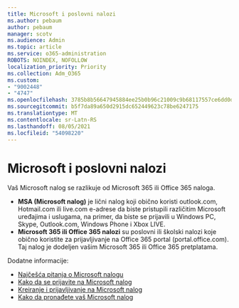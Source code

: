 ```yaml
---
title: Microsoft i poslovni nalozi
ms.author: pebaum
author: pebaum
manager: scotv
ms.audience: Admin
ms.topic: article
ms.service: o365-administration
ROBOTS: NOINDEX, NOFOLLOW
localization_priority: Priority
ms.collection: Adm_O365
ms.custom:
- "9002448"
- "4747"
ms.openlocfilehash: 3785b8b56647945884ee25b0b96c21009c9b68117557ce6dd0d049b9d2eeb9eb
ms.sourcegitcommit: b5f7da89a650d2915dc652449623c78be6247175
ms.translationtype: MT
ms.contentlocale: sr-Latn-RS
ms.lasthandoff: 08/05/2021
ms.locfileid: "54098220"
---
```

# <a name="microsoft-and-business-accounts"></a>Microsoft i poslovni nalozi

Vaš Microsoft nalog se razlikuje od Microsoft 365 ili Office 365 naloga.

- **MSA (Microsoft nalog)** je lični nalog koji obično koristi outlook.com, Hotmail.com ili live.com e-adrese da biste pristupili različitim Microsoft uređajima i uslugama, na primer, da biste se prijavili u Windows PC, Skype, Outlook.com, Windows Phone i Xbox LIVE.
- **Microsoft 365 ili Office 365 nalozi** su poslovni ili školski nalozi koje obično koristite za prijavljivanje na Office 365 portal (portal.office.com). Taj nalog je dodeljen vašim Microsoft 365 ili Office 365 pretplatama.

Dodatne informacije:

- [Najčešća pitanja o Microsoft nalogu](https://support.microsoft.com/hub/4294457/microsoft-account-help) 
- [Kako da se prijavite na Microsoft nalog](https://support.microsoft.com/help/4028195/microsoft-account-how-to-sign-in)
- [Kreiranje i prijavljivanje na Microsoft nalog](https://account.microsoft.com/account)
- [Kako da pronađete vaš Microsoft nalog](https://support.microsoft.com/help/13811/microsoft-account-how-to-find)
